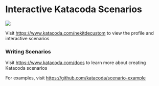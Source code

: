 # Interactive Katacoda Scenarios

[![](http://shields.katacoda.com/katacoda/nekitdecustom/count.svg)](https://www.katacoda.com/nekitdecustom "Get your profile on Katacoda.com")

Visit https://www.katacoda.com/nekitdecustom to view the profile and interactive scenarios

### Writing Scenarios
Visit https://www.katacoda.com/docs to learn more about creating Katacoda scenarios

For examples, visit https://github.com/katacoda/scenario-example
